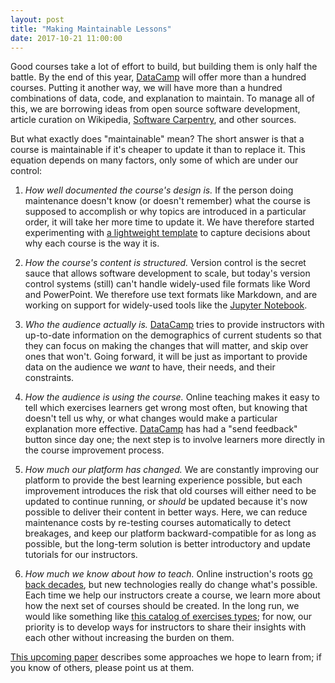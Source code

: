```yaml
---
layout: post
title: "Making Maintainable Lessons"
date: 2017-10-21 11:00:00
---
```


Good courses take a lot of effort to build, but building them is only
half the battle. By the end of this year, [DataCamp][datacamp] will
offer more than a hundred courses.  Putting it another way, we will
have more than a hundred combinations of data, code, and explanation
to maintain.  To manage all of this, we are borrowing ideas from open
source software development, article curation on Wikipedia, [Software
Carpentry][swc], and other sources.

But what exactly does "maintainable" mean?  The short answer is that a
course is maintainable if it's cheaper to update it than to replace
it. This equation depends on many factors, only some of which are
under our control:

1. *How well documented the course's design is.* If the person doing
   maintenance doesn't know (or doesn't remember) what the course is
   supposed to accomplish or why topics are introduced in a particular
   order, it will take her more time to update it.  We have therefore
   started experimenting with [a lightweight template][course-template]
   to capture decisions about why each course is the way it is.

2. *How the course's content is structured.* Version control is the
   secret sauce that allows software development to scale, but today's
   version control systems (still) can't handle widely-used file
   formats like Word and PowerPoint.  We therefore use text formats
   like Markdown, and are working on support for widely-used tools
   like the [Jupyter Notebook][jupyter].

3. *Who the audience actually is.* [DataCamp][datacamp] tries to
   provide instructors with up-to-date information on the demographics
   of current students so that they can focus on making the changes
   that will matter, and skip over ones that won't. Going forward, it
   will be just as important to provide data on the audience we *want*
   to have, their needs, and their constraints.

4. *How the audience is using the course.* Online teaching makes it
   easy to tell which exercises learners get wrong most often, but
   knowing that doesn't tell us why, or what changes would make a
   particular explanation more effective. [DataCamp][datacamp] has had
   a "send feedback" button since day one; the next step is to involve
   learners more directly in the course improvement process.

5. *How much our platform has changed.* We are constantly improving
   our platform to provide the best learning experience possible, but
   each improvement introduces the risk that old courses will either
   need to be updated to continue running, or *should* be updated
   because it's now possible to deliver their content in better
   ways. Here, we can reduce maintenance costs by re-testing courses
   automatically to detect breakages, and keep our platform
   backward-compatible for as long as possible, but the long-term
   solution is better introductory and update tutorials for our
   instructors.

6. *How much we know about how to teach.* Online instruction's roots
   [go back decades][teaching-machine], but new technologies really do
   change what's possible.  Each time we help our instructors create a
   course, we learn more about how the next set of courses should be
   created.  In the long run, we would like something like [this
   catalog of exercises types][exercise-types]; for now, our priority
   is to develop ways for instructors to share their insights with
   each other without increasing the burden on them.

[This upcoming paper][collab-lesson] describes some approaches we hope
to learn from; if you know of others, please point us at them.

[collab-lesson]: https://arxiv.org/abs/1707.02662
[course-template]: https://github.com/datacamp/example-course-specs
[datacamp]: http://datacamp.com
[exercise-types]: http://third-bit.com/2017/10/16/exercise-types.html
[jupyter]: https://jupyter.org/
[swc]: https://software-carpentry.org
[teaching-machine]: http://teachingmachin.es/timeline.html
